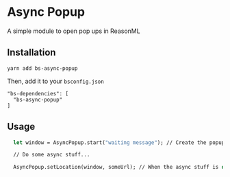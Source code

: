 # Async Popup 

A simple module to open pop ups in ReasonML

## Installation

`yarn add bs-async-popup`

Then, add it to your `bsconfig.json`
```
"bs-dependencies": [
  "bs-async-popup"
]
```

## Usage
```ocaml
  let window = AsyncPopup.start("waiting message"); // Create the popup with a waiting message

  // Do some async stuff...

  AsyncPopup.setLocation(window, someUrl); // When the async stuff is done, set the new url for the window
```

